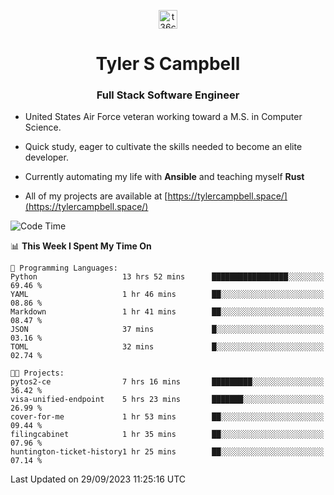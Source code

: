 <p align="center">
<a href="https://www.linkedin.com/in/t36campbell" target="blank"><img align="center" src="https://ik.imagekit.io/t36campbell/Portfolio/linkedin.png.original_m8bbGgPh6.png" alt="t36campbell" height="30" width="30" /></a>
</p>
<h1 align="center">Tyler S Campbell</h1>
<h3 align="center">Full Stack Software Engineer</h3>

* United States Air Force veteran working toward a M.S. in Computer Science.

* Quick study, eager to cultivate the skills needed to become an elite developer.

* Currently automating my life with **Ansible** and teaching myself **Rust**

* All of my projects are available at [https://tylercampbell.space/](https://tylercampbell.space/)

<!--START_SECTION:waka-->
![Code Time](http://img.shields.io/badge/Code%20Time-2%2C852%20hrs%205%20mins-blue)

📊 **This Week I Spent My Time On** 

```text
💬 Programming Languages: 
Python                   13 hrs 52 mins      █████████████████░░░░░░░░   69.46 % 
YAML                     1 hr 46 mins        ██░░░░░░░░░░░░░░░░░░░░░░░   08.86 % 
Markdown                 1 hr 41 mins        ██░░░░░░░░░░░░░░░░░░░░░░░   08.47 % 
JSON                     37 mins             █░░░░░░░░░░░░░░░░░░░░░░░░   03.16 % 
TOML                     32 mins             █░░░░░░░░░░░░░░░░░░░░░░░░   02.74 % 

🐱‍💻 Projects: 
pytos2-ce                7 hrs 16 mins       █████████░░░░░░░░░░░░░░░░   36.42 % 
visa-unified-endpoint    5 hrs 23 mins       ███████░░░░░░░░░░░░░░░░░░   26.99 % 
cover-for-me             1 hr 53 mins        ██░░░░░░░░░░░░░░░░░░░░░░░   09.44 % 
filingcabinet            1 hr 35 mins        ██░░░░░░░░░░░░░░░░░░░░░░░   07.96 % 
huntington-ticket-history1 hr 25 mins        ██░░░░░░░░░░░░░░░░░░░░░░░   07.14 % 
```


 Last Updated on 29/09/2023 11:25:16 UTC
<!--END_SECTION:waka-->
